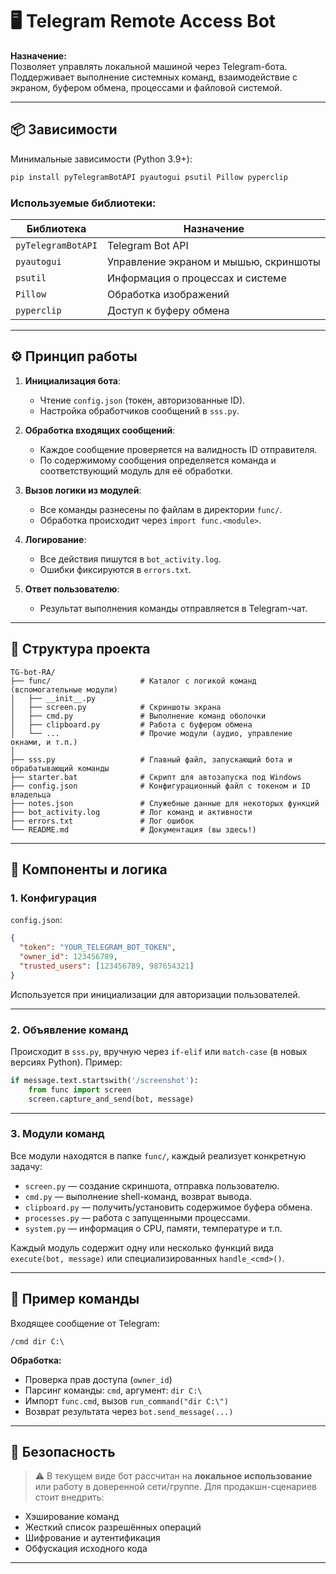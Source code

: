 # 🖥️ Telegram Remote Access Bot

**Назначение:**  
Позволяет управлять локальной машиной через Telegram-бота. Поддерживает выполнение системных команд, взаимодействие с экраном, буфером обмена, процессами и файловой системой.

---

## 📦 Зависимости

Минимальные зависимости (Python 3.9+):

```bash
pip install pyTelegramBotAPI pyautogui psutil Pillow pyperclip
````

### Используемые библиотеки:

| Библиотека         | Назначение                            |
| ------------------ | ------------------------------------- |
| `pyTelegramBotAPI` | Telegram Bot API                      |
| `pyautogui`        | Управление экраном и мышью, скриншоты |
| `psutil`           | Информация о процессах и системе      |
| `Pillow`           | Обработка изображений                 |
| `pyperclip`        | Доступ к буферу обмена                |

---

## ⚙️ Принцип работы

1. **Инициализация бота**:

   * Чтение `config.json` (токен, авторизованные ID).
   * Настройка обработчиков сообщений в `sss.py`.

2. **Обработка входящих сообщений**:

   * Каждое сообщение проверяется на валидность ID отправителя.
   * По содержимому сообщения определяется команда и соответствующий модуль для её обработки.

3. **Вызов логики из модулей**:

   * Все команды разнесены по файлам в директории `func/`.
   * Обработка происходит через `import func.<module>`.

4. **Логирование**:

   * Все действия пишутся в `bot_activity.log`.
   * Ошибки фиксируются в `errors.txt`.

5. **Ответ пользователю**:

   * Результат выполнения команды отправляется в Telegram-чат.

---

## 📁 Структура проекта

```text
TG-bot-RA/
├── func/                    # Каталог с логикой команд (вспомогательные модули)
│   ├── __init__.py
│   ├── screen.py            # Скриншоты экрана
│   ├── cmd.py               # Выполнение команд оболочки
│   ├── clipboard.py         # Работа с буфером обмена
│   └── ...                  # Прочие модули (аудио, управление окнами, и т.п.)
│
├── sss.py                   # Главный файл, запускающий бота и обрабатывающий команды
├── starter.bat              # Скрипт для автозапуска под Windows
├── config.json              # Конфигурационный файл с токеном и ID владельца
├── notes.json               # Служебные данные для некоторых функций
├── bot_activity.log         # Лог команд и активности
├── errors.txt               # Лог ошибок
└── README.md                # Документация (вы здесь!)
```

---

## 🧩 Компоненты и логика

### 1. Конфигурация

`config.json`:

```json
{
  "token": "YOUR_TELEGRAM_BOT_TOKEN",
  "owner_id": 123456789,
  "trusted_users": [123456789, 987654321]
}
```

Используется при инициализации для авторизации пользователей.

---

### 2. Объявление команд

Происходит в `sss.py`, вручную через `if-elif` или `match-case` (в новых версиях Python). Пример:

```python
if message.text.startswith('/screenshot'):
    from func import screen
    screen.capture_and_send(bot, message)
```

---

### 3. Модули команд

Все модули находятся в папке `func/`, каждый реализует конкретную задачу:

* `screen.py` — создание скриншота, отправка пользователю.
* `cmd.py` — выполнение shell-команд, возврат вывода.
* `clipboard.py` — получить/установить содержимое буфера обмена.
* `processes.py` — работа с запущенными процессами.
* `system.py` — информация о CPU, памяти, температуре и т.п.

Каждый модуль содержит одну или несколько функций вида `execute(bot, message)` или специализированных `handle_<cmd>()`.

---

## 🧪 Пример команды

Входящее сообщение от Telegram:

```text
/cmd dir C:\
```

**Обработка:**

* Проверка прав доступа (`owner_id`)
* Парсинг команды: `cmd`, аргумент: `dir C:\`
* Импорт `func.cmd`, вызов `run_command("dir C:\")`
* Возврат результата через `bot.send_message(...)`

---

## 🔐 Безопасность

> ⚠️ В текущем виде бот рассчитан на **локальное использование** или работу в доверенной сети/группе.
> Для продакшн-сценариев стоит внедрить:

* Хэширование команд
* Жесткий список разрешённых операций
* Шифрование и аутентификация
* Обфускация исходного кода

---
